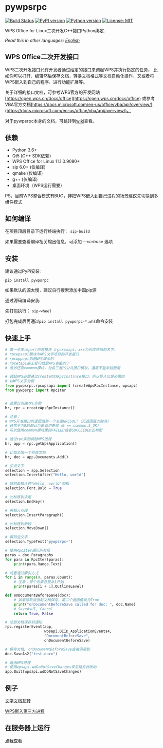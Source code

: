 # pywpsrpc

[![Build Status](https://github.com/timxx/pywpsrpc/actions/workflows/main.yml/badge.svg)](https://github.com/timxx/pywpsrpc/actions)
[![PyPI version](https://img.shields.io/pypi/v/pywpsrpc.svg)](https://pypi.org/project/pywpsrpc/)
[![Python version](https://img.shields.io/badge/python-3.6+-green.svg)](http://python.org/)
[![License: MIT](https://img.shields.io/badge/License-MIT-yellow.svg)](https://opensource.org/licenses/MIT)

WPS Office for Linux二次开发C++接口Python绑定.

*Read this in other languages: [English](README_en.md)*

## WPS Office二次开发接口

WPS二次开发接口允许开发者通过给定的接口来调起WPS并执行指定的任务，
比如你可以打开、编辑然后保存文档，转换文档格式等文档自动化操作，又或者将WPS嵌入到自己的程序、进行功能扩展等。

关于详细的接口文档，可参考WPS官方的开发网站[https://open.wps.cn/docs/office](https://open.wps.cn/docs/office)
或参考VBA官方文档[https://docs.microsoft.com/en-us/office/vba/api/overview/](https://docs.microsoft.com/en-us/office/vba/api/overview/)。


对于pywpsrpc本身的文档，可跳转到[wiki](https://github.com/timxx/pywpsrpc/wiki)查看。


## 依赖
  - Python 3.6+
  - Qt5 (C++ SDK依赖)
  - WPS Office for Linux 11.1.0.9080+
  - sip 6.0+ (仅编译)
  - qmake (仅编译)
  - g++ (仅编译)
  - 桌面环境（WPS运行需要）

  PS，目前WPS整合模式有BUG，非把WPS嵌入到自己进程的场景建议先切换到多组件模式


## 如何编译

在项目顶层目录下运行终端执行： `sip-build`

如果需要查看编译相关输出信息，可添加 *--verbose* 选项


## 安装

建议通过PyPi安装:

`pip install pywpsrpc`

如果默认的源太慢，建议自行搜索添加中国pip源

通过源码编译安装:

先打包执行： `sip-wheel`

打包完成后再通过`pip install pywpsrpc-*.whl`命令安装


## 快速上手

``` python
# 第一步先import所需模块（rpcxxxapi，xxx为对应项目的名字）
# rpcwpsapi模块为WPS文字项目的开发接口
# rpcwppapi则是WPS演示的
# rpcetapi毫无疑问就是WPS表格的了
# 另外还有common模块，为前三者的公共接口模块，通常不能单独使用

# 调起WPS必需通过createXXXRpcInstance接口，所以导入它是必需的
# 以WPS文字为例
from pywpsrpc.rpcwpsapi import (createWpsRpcInstance, wpsapi)
from pywpsrpc import RpcIter


# 这里仅创建RPC实例
hr, rpc = createWpsRpcInstance()

# 注意：
# WPS开发接口的返回值第一个总是HRESULT（无返回值的除外）
# 通常不为0的都认为是调用失败（0 == common.S_OK）
# 可以使用common模块里的FAILED或者SUCCEEDED去判断

# 通过rpc实例调起WPS进程
hr, app = rpc.getWpsApplication()

# 比如添加一个空白文档
hr, doc = app.Documents.Add()

# 加点文字
selection = app.Selection
selection.InsertAfter("Hello, world")

# 将前面插入的"Hello, world"加粗
selection.Font.Bold = True

# 光标移到末尾
selection.EndKey()

# 再插入空段
selection.InsertParagraph()

# 光标移到新段
selection.MoveDown()

# 再码些文字
selection.TypeText("pywpsrpc~")

# 使用RpcIter遍历所有段
paras = doc.Paragraphs
for para in RpcIter(paras):
    print(para.Range.Text)

# 或者通过索引方式
for i in range(0, paras.Count):
    # 注意：首个元素总是从1开始
    print(paras[i + 1].OutlineLevel)

def onDocumentBeforeSave(doc):
    # 如果想取消当前文档保存，第二个返回值设为True
    print("onDocumentBeforeSave called for doc: ", doc.Name)
    # SaveAsUI, Cancel
    return True, False

# 注册文档保存前通知
rpc.registerEvent(app,
                  wpsapi.DIID_ApplicationEvents4,
                  "DocumentBeforeSave",
                  onDocumentBeforeSave)

# 保存文档, onDocumentBeforeSave会被调用到
doc.SaveAs2("test.docx")

# 退出WPS进程
# 使用wpsapi.wdDoNotSaveChanges来忽略文档改动
app.Quit(wpsapi.wdDoNotSaveChanges)
```

## 例子

[文字文档互转](examples/rpcwpsapi/convertto)

[WPS嵌入第三方进程](examples/rpcwpsapi/embedded)

## 在服务器上运行
[点我查看](https://github.com/timxx/pywpsrpc/wiki/Run-on-Server)

